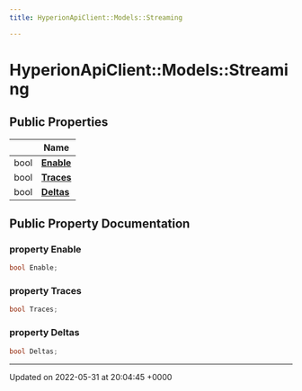 ```yaml
---
title: HyperionApiClient::Models::Streaming

---
```


# HyperionApiClient::Models::Streaming





## Public Properties

|                | Name           |
| -------------- | -------------- |
| bool | **[Enable](/Classes/class_hyperion_api_client_1_1_models_1_1_streaming.md#property-enable)**  |
| bool | **[Traces](/Classes/class_hyperion_api_client_1_1_models_1_1_streaming.md#property-traces)**  |
| bool | **[Deltas](/Classes/class_hyperion_api_client_1_1_models_1_1_streaming.md#property-deltas)**  |

## Public Property Documentation

### property Enable

```csharp
bool Enable;
```


### property Traces

```csharp
bool Traces;
```


### property Deltas

```csharp
bool Deltas;
```


-------------------------------

Updated on 2022-05-31 at 20:04:45 +0000